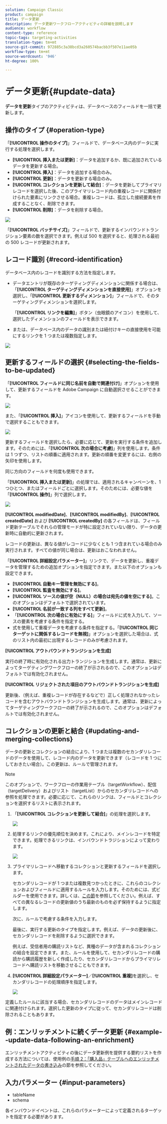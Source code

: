 ```yaml
---
solution: Campaign Classic
product: campaign
title: データ更新
description: データ更新ワークフローアクティビティの詳細を説明します
audience: workflow
content-type: reference
topic-tags: targeting-activities
translation-type: tm+mt
source-git-commit: 972885c3a38bcd3a260574bacbb3f507e11ae05b
workflow-type: tm+mt
source-wordcount: '946'
ht-degree: 100%

---
```



# データ更新{#update-data}

**データを更新**&#x200B;タイプのアクティビティは、データベースのフィールドを一括で更新します。

## 操作のタイプ {#operation-type}

「**[!UICONTROL 操作のタイプ]**」フィールドで、データベース内のデータに実行する処理を選択します。

* **[!UICONTROL 挿入または更新]**：データを追加するか、既に追加されているデータを更新する場合。
* **[!UICONTROL 挿入]**：データを追加する場合のみ。
* **[!UICONTROL 更新]**：データを更新する場合のみ。
* **[!UICONTROL コレクションを更新して結合]**：データを更新してプライマリレコードを選択した後、このプライマリレコード内の重複レコードに関係付けられた要素にリンクさせる場合。重複レコードは、孤立した接続要素を作成することなく、削除できます。
* **[!UICONTROL 削除]**：データを削除する場合。

![](assets/s_advuser_update_data_1.png)

「**[!UICONTROL バッチサイズ]**」フィールドで、更新するインバウンドトランジション要素の数を選択できます。例えば 500 を選択すると、処理される最初の 500 レコードが更新されます。

## レコード識別 {#record-identification}

データベース内のレコードを識別する方法を指定します。

* データエントリが既存のターゲティングディメンションに関係する場合は、「**[!UICONTROL ターゲティングディメンションを直接使用]**」オプションを選択し、「**[!UICONTROL 更新するディメンション]**」フィールドで、そのターゲティングディメンションを選択します。

   「**[!UICONTROL リンクを編集]**」ボタン（虫眼鏡のアイコン）を使用して、選択したディメンションのフィールドを表示できます。

* または、データベース内のデータの識別または紐付けキーの直接使用を可能にするリンクを 1 つまたは複数指定します。

![](assets/s_advuser_update_data_2.png)

## 更新するフィールドの選択 {#selecting-the-fields-to-be-updated}

「**[!UICONTROL フィールドに同じ名前を自動で関連付け]**」オプションを使用して、更新するフィールドを Adobe Campaign に自動選択させることができます。

![](assets/s_advuser_update_data_3b.png)

また、「**[!UICONTROL 挿入]**」アイコンを使用して、更新するフィールドを手動で選択することもできます。

![](assets/s_advuser_update_data_3.png)

更新するフィールドを選択したら、必要に応じて、更新を実行する条件を追加します。そのためには、「**[!UICONTROL 次の場合に考慮]**」列を使用します。条件は 1 つずつ、リストの順番に適用されます。更新の順番を変更するには、右側の矢印を使用します。

同じ方向のフィールドを何度も使用できます。

「**[!UICONTROL 挿入または更新]**」の処理では、適用されるキャンペーンを、1 つひとつ、またはフィールドごとに選択します。そのためには、必要な値を「**[!UICONTROL 操作]**」列で選択します。

![](assets/s_advuser_update_data_5.png)

**[!UICONTROL modifiedDate]**、**[!UICONTROL modifiedBy]**、**[!UICONTROL createdDate]** および **[!UICONTROL createdBy]** の各フィールドは、フィールド更新テーブルでそれらの管理モードが特に設定されていない限り、データの更新時に自動的に更新されます。

レコードの更新は、異なる値がレコードに少なくとも 1 つ含まれている場合のみ実行されます。すべての値が同じ場合は、更新はおこなわれません。

「**[!UICONTROL 詳細設定パラメーター]**」リンクで、データを更新し、重複データを管理するための追加オプションを指定できます。また以下のオプションも設定できます。

* **[!UICONTROL 自動キー管理を無効にする]**。
* **[!UICONTROL 監査を無効にする]**。
* **[!UICONTROL ソースの値が空（NULL）の場合は宛先の値を空にする]**。このオプションはデフォルトで選択されています。
* **[!UICONTROL 名前が一致する列をすべて更新]**。
* 「**[!UICONTROL 次の場合に有効にする]**」フィールドに式を入力して、ソースの要素を考慮する条件を指定する。
* 式を使用して重複データを考慮する条件を指定する。「**[!UICONTROL 同じターゲットに関係するレコードを無視]**」オプションを選択した場合は、式のリスト内の最初に出現するレコードのみが考慮されます。

**[!UICONTROL アウトバウンドトランジションを生成]**

実行の終了時に有効化される出力トランジションを生成します。通常は、更新によってターゲティングワークフローの終了が示されるので、このオプションはデフォルトでは有効化されません。

**[!UICONTROL リジェクトされた項目のアウトバウンドトランジションを生成]**

更新後、（例えば、重複レコードが存在するなどで）正しく処理されなかったレコードを含むアウトバウンドトランジションを生成します。通常は、更新によってターゲティングワークフローの終了が示されるので、このオプションはデフォルトでは有効化されません。

## コレクションの更新と結合 {#updating-and-merging-collections}

データの更新とコレクションの結合により、1 つまたは複数のセカンダリレコードのデータを使用して、レコード内のデータを更新できます（レコードを 1 つにしておきたい場合）。この更新は、ルールで管理されます。

>[!NOTE]
>
>このオプションで、ワークフローの作業用テーブル（targetWorkflow）、配信（targetDelivery）およびリスト（targetList）からのセカンダリレコードへの参照を処理できます。必要に応じて、これらのリンクは、フィールドとコレクションを選択するリストに表示されます。

1. 「**[!UICONTROL コレクションを更新して結合]**」の処理を選択します。

   ![](assets/update_and_merge_collections1.png)

1. 処理するリンクの優先順位を決めます。これにより、メインレコードを特定できます。処理できるリンクは、インバウンドトラジションによって変わります。

   ![](assets/update_and_merge_collections2.png)

1. プライマリレコードへ移動するコレクションと更新するフィールドを選択します。

   セカンダリレコードが 1 つまたは複数見つかったときに、これらのコレクションおよびフィールドに適用するルールを入力します。そのためには、式ビルダーを使用できます。詳しくは、[この節](../../platform/using/defining-filter-conditions.md#building-expressions)を参照してください。例えば、すべての異なるレコードの更新値のうち最新のものを必ず保持するように指定します。

   次に、ルールで考慮する条件を入力します。

   最後に、実行する更新のタイプを指定します。例えば、データの更新後に、セカンダリレコードを削除するように選択できます。

   例えば、受信者用の購読リストなど、異種のデータが含まれるコレクションの結合を設定できます。また、ルールを使用して、セカンダリレコードの購読から購読履歴を新しく作成したり、セカンダリレコードからプライマリレコードへ購読リストを移動させることもできます。

1. **[!UICONTROL 詳細設定パラメーター]**／**[!UICONTROL 重複]**&#x200B;を選択し、セカンダリレコードの処理順序を指定します。

   ![](assets/update_and_merge_collections3.png)

定義したルールに該当する場合、セカンダリレコードのデータはメインレコードに関連付けられます。選択した更新のタイプに従って、セカンダリレコードは削除されることもあります。

## 例：エンリッチメントに続くデータ更新 {#example--update-data-following-an-enrichment}

エンリッチメントアクティビティの後にデータ更新例を提供する要約リストを作成する方法については、使用例の[手順 2：「購入品」テーブルへのエンリッチメントされたデータの書き込み](../../workflow/using/creating-a-summary-list.md#step-2--writing-enriched-data-to-the--purchases--table)の節を参照してください。

## 入力パラメーター {#input-parameters}

* tableName
* schema

各インバウンドイベントは、これらのパラメーターによって定義されるターゲットを指定する必要があります。
